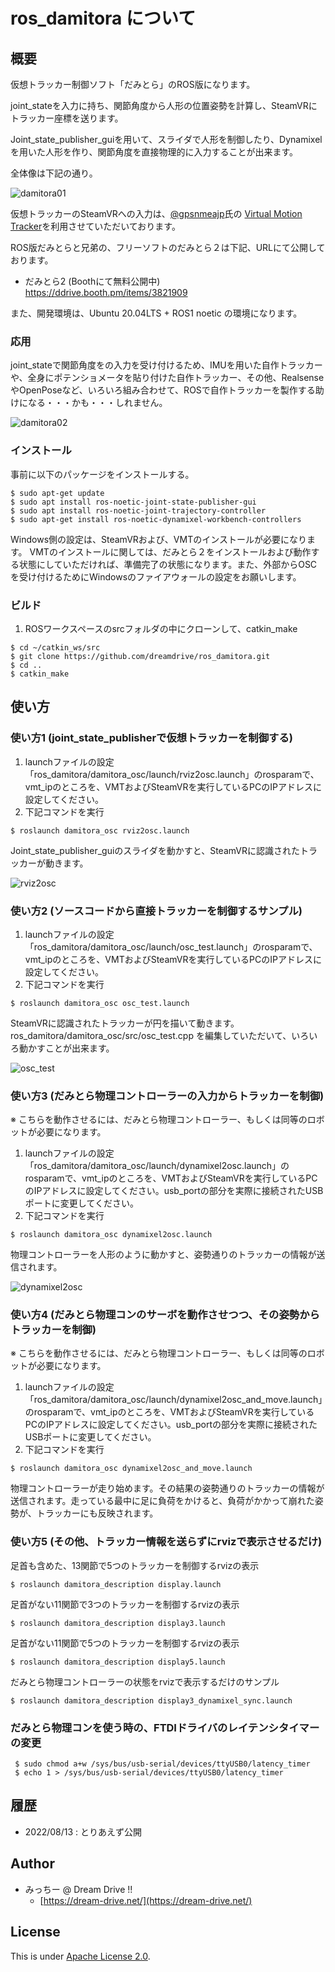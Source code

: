 # ros_damitora について

## 概要

仮想トラッカー制御ソフト「だみとら」のROS版になります。

joint_stateを入力に持ち、関節角度から人形の位置姿勢を計算し、SteamVRにトラッカー座標を送ります。

Joint_state_publisher_guiを用いて、スライダで人形を制御したり、Dynamixelを用いた人形を作り、関節角度を直接物理的に入力することが出来ます。

全体像は下記の通り。

![damitora01](doc_img/damitora01.png)

仮想トラッカーのSteamVRへの入力は、[@gpsnmeajp](https://github.com/gpsnmeajp)氏の [Virtual Motion Tracker](https://gpsnmeajp.github.io/VirtualMotionTrackerDocument/)を利用させていただいております。

ROS版だみとらと兄弟の、フリーソフトのだみとら２は下記、URLにて公開しております。

- だみとら2 (Boothにて無料公開中)  
  https://ddrive.booth.pm/items/3821909

また、開発環境は、Ubuntu 20.04LTS + ROS1 noetic の環境になります。

### 応用

joint_stateで関節角度をの入力を受け付けるため、IMUを用いた自作トラッカーや、全身にポテンショメータを貼り付けた自作トラッカー、その他、RealsenseやOpenPoseなど、いろいろ組み合わせて、ROSで自作トラッカーを製作する助けになる・・・かも・・・しれません。

![damitora02](doc_img/damitora02.png)

### インストール

事前に以下のパッケージをインストールする。

```
$ sudo apt-get update
$ sudo apt install ros-noetic-joint-state-publisher-gui
$ sudo apt install ros-noetic-joint-trajectory-controller
$ sudo apt-get install ros-noetic-dynamixel-workbench-controllers
```

Windows側の設定は、SteamVRおよび、VMTのインストールが必要になります。
VMTのインストールに関しては、だみとら２をインストールおよび動作する状態にしていただければ、準備完了の状態になります。また、外部からOSCを受け付けるためにWindowsのファイアウォールの設定をお願いします。

### ビルド

1. ROSワークスペースのsrcフォルダの中にクローンして、catkin_make

```
$ cd ~/catkin_ws/src
$ git clone https://github.com/dreamdrive/ros_damitora.git
$ cd ..
$ catkin_make
```

## 使い方

### 使い方1 (joint_state_publisherで仮想トラッカーを制御する)

1. launchファイルの設定  
   「ros_damitora/damitora_osc/launch/rviz2osc.launch」のrosparamで、vmt_ipのところを、VMTおよびSteamVRを実行しているPCのIPアドレスに設定してください。
2. 下記コマンドを実行

```
$ roslaunch damitora_osc rviz2osc.launch 
```

Joint_state_publisher_guiのスライダを動かすと、SteamVRに認識されたトラッカーが動きます。

![rviz2osc](doc_img/rviz2osc.png)

### 使い方2 (ソースコードから直接トラッカーを制御するサンプル)

1. launchファイルの設定  
   「ros_damitora/damitora_osc/launch/osc_test.launch」のrosparamで、vmt_ipのところを、VMTおよびSteamVRを実行しているPCのIPアドレスに設定してください。
2. 下記コマンドを実行

```
$ roslaunch damitora_osc osc_test.launch 
```

SteamVRに認識されたトラッカーが円を描いて動きます。
ros_damitora/damitora_osc/src/osc_test.cpp を編集していただいて、いろいろ動かすことが出来ます。

![osc_test](doc_img/osc_test.png)



### 使い方3 (だみとら物理コントローラーの入力からトラッカーを制御)

※ こちらを動作させるには、だみとら物理コントローラー、もしくは同等のロボットが必要になります。

1. launchファイルの設定  
   「ros_damitora/damitora_osc/launch/dynamixel2osc.launch」のrosparamで、vmt_ipのところを、VMTおよびSteamVRを実行しているPCのIPアドレスに設定してください。usb_portの部分を実際に接続されたUSBポートに変更してください。
2. 下記コマンドを実行

```
$ roslaunch damitora_osc dynamixel2osc.launch
```

物理コントローラーを人形のように動かすと、姿勢通りのトラッカーの情報が送信されます。

![dynamixel2osc](doc_img/dynamixel2osc.png)

### 使い方4 (だみとら物理コンのサーボを動作させつつ、その姿勢からトラッカーを制御)

※ こちらを動作させるには、だみとら物理コントローラー、もしくは同等のロボットが必要になります。

1. launchファイルの設定  
   「ros_damitora/damitora_osc/launch/dynamixel2osc_and_move.launch」のrosparamで、vmt_ipのところを、VMTおよびSteamVRを実行しているPCのIPアドレスに設定してください。usb_portの部分を実際に接続されたUSBポートに変更してください。
2. 下記コマンドを実行

```
$ roslaunch damitora_osc dynamixel2osc_and_move.launch
```

物理コントローラーが走り始めます。その結果の姿勢通りのトラッカーの情報が送信されます。走っている最中に足に負荷をかけると、負荷がかかって崩れた姿勢が、トラッカーにも反映されます。

### 使い方5 (その他、トラッカー情報を送らずにrvizで表示させるだけ)

足首も含めた、13関節で5つのトラッカーを制御するrvizの表示

```
$ roslaunch damitora_description display.launch
```

足首がない11関節で3つのトラッカーを制御するrvizの表示

```
$ roslaunch damitora_description display3.launch
```

足首がない11関節で5つのトラッカーを制御するrvizの表示

```
$ roslaunch damitora_description display5.launch
```

だみとら物理コントローラーの状態をrvizで表示するだけのサンプル

```
$ roslaunch damitora_description display3_dynamixel_sync.launch
```

### だみとら物理コンを使う時の、FTDIドライバのレイテンシタイマーの変更

```
 $ sudo chmod a+w /sys/bus/usb-serial/devices/ttyUSB0/latency_timer
 $ echo 1 > /sys/bus/usb-serial/devices/ttyUSB0/latency_timer
```

## 履歴
* 2022/08/13 :  とりあえず公開

## Author

* みっちー @ Dream Drive !!
  * [https://dream-drive.net/](https://dream-drive.net/)

## License

This is under [Apache License 2.0](./LICENSE).

